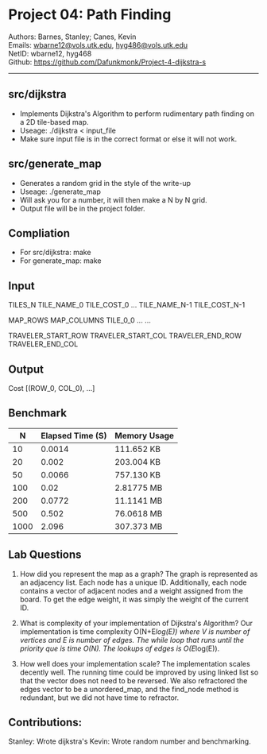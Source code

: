 # Project 04: Path Finding

  Authors: Barnes, Stanley; Canes, Kevin  
  Emails:  wbarne12@vols.utk.edu, hyg486@vols.utk.edu  
  NetID:   wbarne12, hyg468  
  Github:  https://github.com/Dafunkmonk/Project-4-dijkstra-s  

---

## src/dijkstra
- Implements Dijkstra's Algorithm to perform rudimentary path finding on a 2D tile-based map. 
- Useage: ./dijkstra < input_file
- Make sure input file is in the correct format or else it will not work.

## src/generate_map 
- Generates a random grid in the style of the write-up
- Useage: ./generate_map
- Will ask you for a number, it will then make a N by N grid.
- Output file will be in the project folder.

## Compliation
- For src/dijkstra: make
- For generate_map: make

## Input
  TILES_N
  TILE_NAME_0	TILE_COST_0
  ...
  TILE_NAME_N-1	TILE_COST_N-1

  MAP_ROWS MAP_COLUMNS
  TILE_0_0    ...
  ...

  TRAVELER_START_ROW TRAVELER_START_COL
  TRAVELER_END_ROW   TRAVELER_END_COL

## Output
  Cost
  [(ROW_0, COL_0), ...]

## Benchmark
| N             | Elapsed Time (S) | Memory Usage   |
|---------------|------------------|----------------|
| 10            | 0.0014           | 111.652 KB     |
| 20            | 0.002            | 203.004 KB     |
| 50            | 0.0066           | 757.130 KB     |
| 100           | 0.02             | 2.81775 MB     |
| 200           | 0.0772           | 11.1141 MB     |
| 500           | 0.502            | 76.0618 MB     |
| 1000          | 2.096            | 307.373 MB     |

## Lab Questions
1. How did you represent the map as a graph?
    The graph is represented as an adjacency list. Each node has a unique ID. 
    Additionally, each node contains a vector of adjacent nodes and a weight assigned from the board. 
    To get the edge weight, it was simply the weight of the current ID. 

2. What is complexity of your implementation of Dijkstra's Algorithm?
    Our implementation is time complexity O(N+E*log(E)) where V is number of vertices and E is number of edges.
    The while loop that runs until the priority que is time O(N). The lookups of edges is O(E*log(E)).

3. How well does your implementation scale?
    The implementation scales decently well. 
    The running time could be improved by using linked list so that the vector does not need to be reversed. 
    We also refractored the edges vector to be a unordered_map, and the find_node method is redundant, but we did
    not have time to refractor. 

## Contributions:
  Stanley: Wrote dijkstra's
  Kevin: Wrote random number and benchmarking. 
